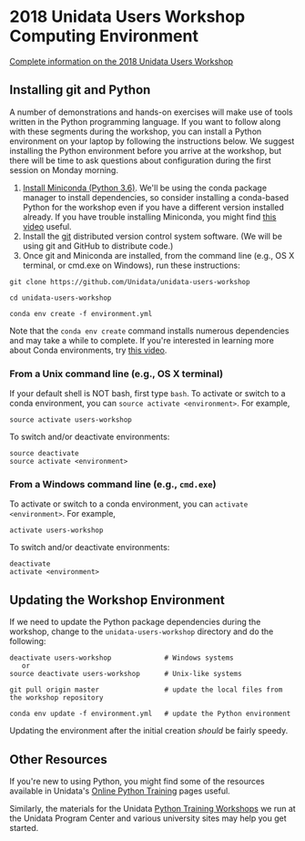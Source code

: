 # 2018 Unidata Users Workshop Computing Environment

[Complete information on the 2018 Unidata Users Workshop](http://www.unidata.ucar.edu/events/2018UsersWorkshop/)

## Installing git and Python

A number of demonstrations and hands-on exercises will make use of tools written in the
Python programming language. If you want to follow along with these segments during the
workshop, you can install a Python environment on your laptop by following the instructions below. We suggest installing the Python environment before you arrive at the workshop, but there will
be time to ask questions about configuration during the first session on Monday morning.

1. [Install Miniconda (Python 3.6)](https://conda.io/miniconda.html). We'll be using the conda package manager to install dependencies, so consider installing a conda-based Python for the workshop even if you have a different version installed already. If you have trouble installing Miniconda, you might find [this video](https://www.youtube.com/watch?v=-fOfyHYpKck) useful.
1. Install the [git](https://git-scm.com/book/en/v2/Getting-Started-Installing-Git) distributed version control system software. (We will be using git and GitHub to distribute code.)
1. Once git and Miniconda are installed, from the command line (e.g., OS X terminal, or cmd.exe on Windows), run these instructions:

```
git clone https://github.com/Unidata/unidata-users-workshop

cd unidata-users-workshop

conda env create -f environment.yml
```

Note that the `conda env create` command installs numerous dependencies and may take a while to complete. If you're interested in learning more about Conda environments, try [this video](https://www.youtube.com/watch?v=15DNH25UCi0).

### From a Unix command line (e.g., OS X terminal)

If your default shell is NOT bash, first type `bash`. To activate or
switch to a conda environment, you can `source activate <environment>`.
For example,

```shell
source activate users-workshop
```

To switch and/or deactivate environments:

```shell
source deactivate
source activate <environment>
```

### From a Windows command line (e.g., `cmd.exe`)

To activate or switch to a conda environment, you can `activate <environment>`.
For example,

```shell
activate users-workshop
```

To switch and/or deactivate environments:

```shell
deactivate
activate <environment>
```

## Updating the Workshop Environment

If we need to update the Python package dependencies during the workshop, change to the `unidata-users-workshop` directory and do the following:

```shell
deactivate users-workshop             # Windows systems
   or
source deactivate users-workshop      # Unix-like systems

git pull origin master                # update the local files from the workshop repository

conda env update -f environment.yml   # update the Python environment
```

Updating the environment after the initial creation *should* be fairly speedy.

## Other Resources

If you're new to using Python, you might find some of the resources available in
Unidata's [Online Python Training](http://unidata.github.io/online-python-training/)
pages useful.

Similarly, the materials for the Unidata
[Python Training Workshops](https://unidata.github.io/unidata-python-workshop/) we run
at the Unidata Program Center and various university sites may help you get started.
